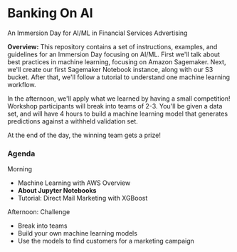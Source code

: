 # Banking On AI
An Immersion Day for AI/ML in Financial Services Advertising

**Overview:** This repository contains a set of instructions, examples, and guidelines for an Immersion Day focusing on AI/ML. First we'll talk about best practices in machine learning, focusing on Amazon Sagemaker. Next, we'll create our first Sagemaker Notebook instance, along with our S3 bucket. After that, we'll follow a tutorial to understand one machine learning workflow. 

In the afternoon, we'll apply what we learned by having a small competition! Workshop participants will break into teams of 2-3. You'll be given a data set, and will have 4 hours to build a machine learning model that generates predictions against a withheld validation set. 

At the end of the day, the winning team gets a prize!

### Agenda

Morning
- Machine Learning with AWS Overview
- **About Jupyter Notebooks**
- Tutorial: Direct Mail Marketing with XGBoost

Afternoon: Challenge
- Break into teams
- Build your own machine learning models
- Use the models to find customers for a marketing campaign
